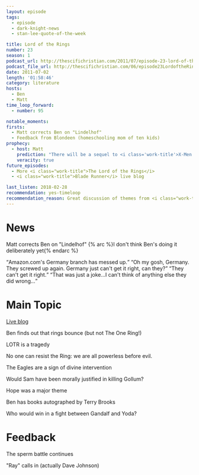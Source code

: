 ```yaml
---
layout: episode
tags:
  - episode
  - dark-knight-news 
  - stan-lee-quote-of-the-week

title: Lord of the Rings
number: 23
season: 1
podcast_url: http://thescifichristian.com/2011/07/episode-23-lord-of-the-rings/
podcast_file_url: http://thescifichristian.com/06/episode23LordoftheRings.mp3
date: 2011-07-02
length: '01:58:46'
category: literature
hosts:
  - Ben
  - Matt
time_loop_forward: 
  - number: 95

notable_moments:
firsts: 
  - Matt corrects Ben on "Lindelhof"
  - Feedback from Blondeen (homeschooling mom of ten kids) 
prophecy:
  - host: Matt
    prediction: "There will be a sequel to <i class='work-title'>X-Men: First Class</i>"
    veracity: true
future_episodes: 
  - More <i class="work-title">The Lord of the Rings</i>
  - <i class="work-title">Blade Runner</i> live blog

last_listen: 2018-02-28
recommendation: yes-timeloop
recommendation_reason: Great discussion of themes from <i class="work-title">The Lord of the Rings</i>.
---
```

# News
Matt corrects Ben on "Lindelhof" {% arc %}I don't think Ben's doing it deliberately yet{% endarc %}

<div class="quote">
  <span class="quote-context is-size-6"></span>
  <q class="ben">Amazon.com's Germany branch has messed up.</q>
  <q class="matt">Oh my gosh, Germany. They screwed up again. Germany just can't get it right, can they?</q>
  <q class="ben">They can't get it right.</q>
  <q class="matt">That was just a joke...I can't think of anything else they did wrong...</q>
</div>



# Main Topic
[Live blog](http://thescifichristian.com/2011/07/lord-of-the-rings-watch-a-thon-live-blog/)

Ben finds out that rings bounce (but not The One Ring!) 

LOTR is a tragedy

No one can resist the Ring: we are all powerless before evil. 

The Eagles are a sign of divine intervention

Would Sam have been morally justified in killing Gollum? 

Hope was a major theme

Ben has books autographed by Terry Brooks

Who would win in a fight between Gandalf and Yoda? 



# Feedback
The sperm battle continues

"Ray" calls in (actually Dave Johnson)